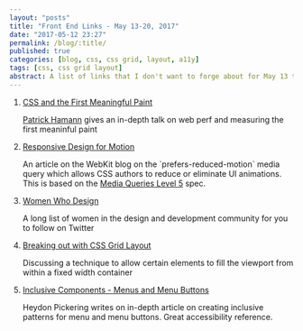 ```yaml
---
layout: "posts"
title: "Front End Links - May 13-20, 2017"
date: "2017-05-12 23:27"
permalink: /blog/:title/
published: true
categories: [blog, css, css grid, layout, a11y]
tags: [css, css grid layout]
abstract: A list of links that I don't want to forge about for May 13 to May 20, 2017
---
```



<ol>
  <li>
    <a href="https://pusher.com/sessions/meetup/london-css/css-and-the-first-meaningful-paint">CSS and the First Meaningful Paint</a>
    <p><a href="https://twitter.com/patrickhamann">Patrick Hamann</a> gives an in-depth talk on web perf and measuring the first meaninful paint</p>
  </li>
  <li>
    <a href="https://webkit.org/blog/7551/responsive-design-for-motion/">Responsive Design for Motion</a>
    <p>An article on the WebKit blog on the `prefers-reduced-motion` media query which allows CSS authors to reduce or eliminate UI animations. This is based on the <a href="https://drafts.csswg.org/mediaqueries-5/#mf-user-preferences">Media Queries Level 5</a> spec.
    </p>
  </li>
  <li>
  <a href="https://womenwho.design/">Women Who Design</a>
  <p>A long list of women in the design and development community for you to follow on Twitter</p>
  </li>
  <li>
    <a href="https://cloudfour.com/thinks/breaking-out-with-css-grid-layout/">Breaking out with CSS Grid Layout</a>
    <p>Discussing a technique to allow certain elements to fill the viewport from within a fixed width container</p>
  </li>
  <li>
    <a href="https://inclusive-components.design/menus-menu-buttons/">Inclusive Components - Menus and Menu Buttons</a>
    <p>Heydon Pickering writes on in-depth article on creating inclusive patterns for menu and menu buttons. Great accessibility reference.
  </li>
</ol>
